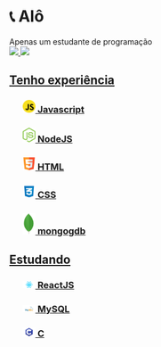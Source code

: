 <h1>📞 Alô</h1>
Apenas um estudante de programação
<div>
  <a href="https://github.com/vitu1928">
  <img height="180em" src="https://github-readme-stats.vercel.app/api?username=vitu1928&show_icons=true&theme=dark&include_all_commits=true&count_private=true"/>
  <img height="180em" src="https://github-readme-stats.vercel.app/api/top-langs/?username=vitu1928&layout=compact&langs_count=7&theme=dark"/>
</div>
<h2>Tenho experiência</h2>
<ul type="none">
  <li> <h3><img width="23px" src="javascript.png">  Javascript</h3>
  <li> <h3><img width="23px" src="nodejs.png">  NodeJS</h3>
  <li> <h3><img width="23px" src="html.png">  HTML</h3>
  <li> <h3><img width="23px" src="css.png">  CSS</h3>
  <li> <h3><img width="23px" src="mongodb.png">  mongogdb</h3>
</ul>
<h2>Estudando</h2>
<ul type="none">
  <li> <h3><img width="23px" src="reactjs.png">  ReactJS</h3>
  <li> <h3><img width="23px" src="mysql.png">  MySQL</h3>
  <li> <h3><img width="23px" src="c.png">  C</h3>
</ul>

